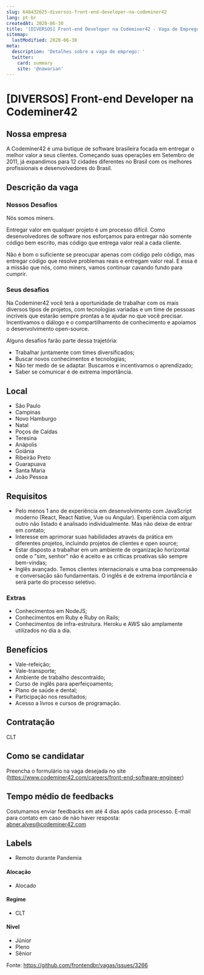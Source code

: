 ```yaml
---
slug: 648432625-diversos-front-end-developer-na-codeminer42
lang: pt-br
createdAt: 2020-06-30
title: '[DIVERSOS] Front-end Developer na Codeminer42 - Vaga de Emprego'
sitemap:
  lastModified: 2020-06-30
meta:
  description: 'Detalhes sobre a vaga de emprego: '
  twitter:
    card: summary
    site: '@nawarian'
---
```


# [DIVERSOS] Front-end Developer na Codeminer42

## Nossa empresa

A Codeminer42 é uma butique de software brasileira focada em entregar o melhor valor a seus clientes. Começando suas operações em Setembro de 2011, já expandimos para 12 cidades diferentes no Brasil com os melhores profissionais e desenvolvedores do Brasil.

## Descrição da vaga

### Nossos Desafios
Nós somos miners.

Entregar valor em qualquer projeto é um processo difícil. Como desenvolvedores de software nos esforçamos para entregar não somente código bem escrito, mas código que entrega valor real a cada cliente.

Não é bom o suficiente se preocupar apenas com código pelo código, mas entregar código que resolve problemas reais e entregam valor real. E essa é a missão que nós, como miners, vamos continuar cavando fundo para cumprir.

### Seus desafios
Na Codeminer42 você terá a oportunidade de trabalhar com os mais diversos tipos de projetos, com tecnologias variadas e um time de pessoas incríveis que estarão sempre prontas a te ajudar no que você precisar. Incentivamos o diálogo e o compartilhamento de conhecimento e apoiamos o desenvolvimento open-source.

Alguns desafios farão parte dessa trajetória:
- Trabalhar juntamente com times diversificados;
- Buscar novos conhecimentos e tecnologias;
- Não ter medo de se adaptar. Buscamos e incentivamos o aprendizado;
- Saber se comunicar é de extrema importância.

## Local

- São Paulo
- Campinas
- Novo Hamburgo
- Natal
- Poços de Caldas
- Teresina
- Anápolis
- Goiânia
- Ribeirão Preto
- Guarapuava
- Santa Maria
- João Pessoa

## Requisitos

- Pelo menos 1 ano de experiência em desenvolvimento com JavaScript moderno (React, React Native, Vue ou Angular). Experiência com algum outro não listado é analisado individualmente. Mas não deixe de entrar em contato;
- Interesse em aprimorar suas habilidades através da prática em diferentes projetos, incluindo projetos de clientes e open source;
- Estar disposto a trabalhar em um ambiente de organização horizontal onde o "sim, senhor" não é aceito e as críticas proativas são sempre bem-vindas;
- Inglês avançado. Temos clientes internacionais e uma boa compreensão e conversação são fundamentais. O inglês é de extrema importância e será parte do processo seletivo.

### Extras

- Conhecimentos em NodeJS;
- Conhecimentos em Ruby e Ruby on Rails;
- Conhecimentos de infra-estrutura. Heroku e AWS são amplamente utilizados no dia a dia.

## Benefícios

- Vale-refeição;
- Vale-transporte;
- Ambiente de trabalho descontraído;
- Curso de inglês para aperfeiçoamento;
- Plano de saúde e dental;
- Participação nos resultados;
- Acesso a livros e cursos de programação.

## Contratação

CLT

## Como se candidatar

Preencha o formulário na vaga desejada no site (https://www.codeminer42.com/careers/front-end-software-engineer)

## Tempo médio de feedbacks

Costumamos enviar feedbacks em até 4 dias após cada processo.
E-mail para contato em caso de não haver resposta: abner.alves@codeminer42.com

## Labels
- Remoto durante Pandemia

#### Alocação
- Alocado

#### Regime
- CLT

#### Nível
- Júnior
- Pleno
- Sênior

Fonte: https://github.com/frontendbr/vagas/issues/3266